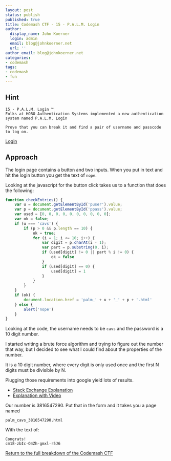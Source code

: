 ```yaml
---
layout: post
status: publish
published: true
title: Codemash CTF - 15 - P.A.L.M. Login
author:
  display_name: John Koerner
  login: admin
  email: blog@johnkoerner.net
  url: ''
author_email: blog@johnkoerner.net
categories:
- codemash
tags:
- codemash
- fun
---
```


Hint
---
```
15 - P.A.L.M. Login ™
Folks at HOBO Authentication Systems implemented a new authentication system named P.A.L.M. Login

Prove that you can break it and find a pair of username and passcode to log on.
```
[Login](https://codemash.hacking-lab.com/codemash/palm.html)


Approach
---
The login page contains a button and two inputs. When you put in text and hit the login button you get the text of `nope`.

Looking at the javascript for the button click takes us to a function that does the following:

``` javascript
function checkEntries() {
    var u = document.getElementById('puser').value;
    var p = document.getElementById('ppass').value;
    var used = [0, 0, 0, 0, 0, 0, 0, 0, 0, 0];
    var ok = false;
    if (u === 'cavs') {
        if (p > 0 && p.length == 10) {
            ok = true;
            for (i = 1; i <= 10; i++) {
                var digit = p.charAt(i - 1);
                var part = p.substring(0, i);
                if (used[digit] != 0 || part % i != 0) {
                    ok = false
                }
                if (used[digit] == 0) {
                    used[digit] = 1
                }
            }
        }
    }
    if (ok) {
        document.location.href = 'palm_' + u + '_' + p + '.html'
    } else {
        alert('nope')
    }
}
```

Looking at the code, the username needs to be `cavs` and the password is a 10 digit number.

I started writing a brute force algorithm and trying to figure out the number that way, but I decided to see what I could find about the properties of the number.

It is a 10 digit number, where every digit is only used once and the first N digits must be divisible by N.

Plugging those requirements into google yield lots of results.

- [Stack Exchange Explanation](https://puzzling.stackexchange.com/questions/3017/10-digit-number-where-first-n-digits-are-divisible-by-n)
- [Explanation with Video](https://mindyourdecisions.com/blog/2016/04/10/find-the-10-digit-number-where-n-digits-are-divisible-by-n-sunday-puzzle/)

Our number is 3816547290. Put that in the form and it takes you a page named

`palm_cavs_3816547290.html`

With the text of:

```
Congrats!
cm18-zbIc-O4Zh-gmxl-r5J6
```



[Return to the full breakdown of the Codemash CTF](/codemash/codemash-ctf-breakdown/)
